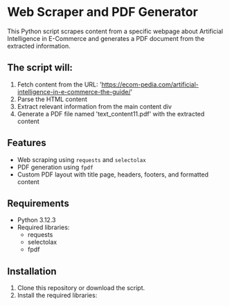 # Web Scraper and PDF Generator

This Python script scrapes content from a specific webpage about Artificial Intelligence in E-Commerce and generates a PDF document from the extracted information.

## The script will:
1. Fetch content from the URL: 'https://ecom-pedia.com/artificial-intelligence-in-e-commerce-the-guide/'
2. Parse the HTML content
3. Extract relevant information from the main content div
4. Generate a PDF file named 'text_content11.pdf' with the extracted content

## Features

- Web scraping using `requests` and `selectolax`
- PDF generation using `fpdf`
- Custom PDF layout with title page, headers, footers, and formatted content

## Requirements

- Python 3.12.3
- Required libraries:
  - requests
  - selectolax
  - fpdf

## Installation

1. Clone this repository or download the script.
2. Install the required libraries:
